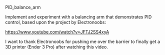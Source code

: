 PID_balance_arm

Implement and experiment with a balancing arm that demonstrates PID control, based upon
the project by Electronoobs:

https://www.youtube.com/watch?v=JFTJ2SS4xyA

I want to thank Electronoobs for pushing me over the barrier to finally get a 3D printer
(Ender 3 Pro) after watching this video. 